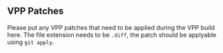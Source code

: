 ## VPP Patches
Please put any VPP patches that need to be applied during the VPP build here.
The file extension needs to be `.diff`, the patch should be applyable using `git apply`.
